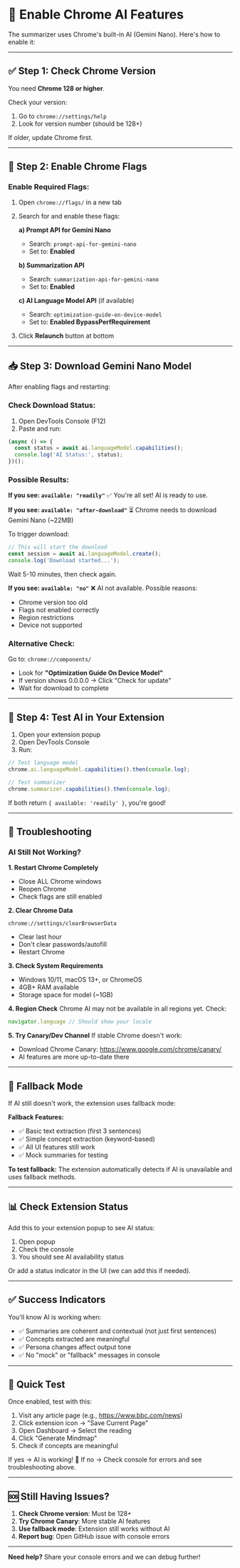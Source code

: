 # 🤖 Enable Chrome AI Features

The summarizer uses Chrome's built-in AI (Gemini Nano). Here's how to enable it:

---

## ✅ Step 1: Check Chrome Version

You need **Chrome 128 or higher**.

Check your version:
1. Go to `chrome://settings/help`
2. Look for version number (should be 128+)

If older, update Chrome first.

---

## 🚀 Step 2: Enable Chrome Flags

### Enable Required Flags:

1. Open `chrome://flags/` in a new tab

2. Search for and enable these flags:

   **a) Prompt API for Gemini Nano**
   - Search: `prompt-api-for-gemini-nano`
   - Set to: **Enabled**

   **b) Summarization API**
   - Search: `summarization-api-for-gemini-nano`
   - Set to: **Enabled**

   **c) AI Language Model API** (if available)
   - Search: `optimization-guide-on-device-model`
   - Set to: **Enabled BypassPerfRequirement**

3. Click **Relaunch** button at bottom

---

## 📥 Step 3: Download Gemini Nano Model

After enabling flags and restarting:

### Check Download Status:

1. Open DevTools Console (F12)
2. Paste and run:

```javascript
(async () => {
  const status = await ai.languageModel.capabilities();
  console.log('AI Status:', status);
})();
```

### Possible Results:

**If you see: `available: "readily"`**
✅ You're all set! AI is ready to use.

**If you see: `available: "after-download"`**
⏳ Chrome needs to download Gemini Nano (~22MB)

To trigger download:
```javascript
// This will start the download
const session = await ai.languageModel.create();
console.log('Download started...');
```

Wait 5-10 minutes, then check again.

**If you see: `available: "no"`**
❌ AI not available. Possible reasons:
- Chrome version too old
- Flags not enabled correctly
- Region restrictions
- Device not supported

### Alternative Check:

Go to: `chrome://components/`
- Look for **"Optimization Guide On Device Model"**
- If version shows 0.0.0.0 → Click "Check for update"
- Wait for download to complete

---

## 🧪 Step 4: Test AI in Your Extension

1. Open your extension popup
2. Open DevTools Console
3. Run:

```javascript
// Test language model
chrome.ai.languageModel.capabilities().then(console.log);

// Test summarizer
chrome.summarizer.capabilities().then(console.log);
```

If both return `{ available: 'readily' }`, you're good!

---

## 🐛 Troubleshooting

### AI Still Not Working?

**1. Restart Chrome Completely**
- Close ALL Chrome windows
- Reopen Chrome
- Check flags are still enabled

**2. Clear Chrome Data**
```
chrome://settings/clearBrowserData
```
- Clear last hour
- Don't clear passwords/autofill
- Restart Chrome

**3. Check System Requirements**
- Windows 10/11, macOS 13+, or ChromeOS
- 4GB+ RAM available
- Storage space for model (~1GB)

**4. Region Check**
Chrome AI may not be available in all regions yet. Check:
```javascript
navigator.language // Should show your locale
```

**5. Try Canary/Dev Channel**
If stable Chrome doesn't work:
- Download Chrome Canary: https://www.google.com/chrome/canary/
- AI features are more up-to-date there

---

## 🔄 Fallback Mode

If AI still doesn't work, the extension uses fallback mode:

**Fallback Features:**
- ✅ Basic text extraction (first 3 sentences)
- ✅ Simple concept extraction (keyword-based)
- ✅ All UI features still work
- ✅ Mock summaries for testing

**To test fallback:**
The extension automatically detects if AI is unavailable and uses fallback methods.

---

## 📊 Check Extension Status

Add this to your extension popup to see AI status:

1. Open popup
2. Check the console
3. You should see AI availability status

Or add a status indicator in the UI (we can add this if needed).

---

## ✅ Success Indicators

You'll know AI is working when:
- ✅ Summaries are coherent and contextual (not just first sentences)
- ✅ Concepts extracted are meaningful
- ✅ Persona changes affect output tone
- ✅ No "mock" or "fallback" messages in console

---

## 🎯 Quick Test

Once enabled, test with this:

1. Visit any article page (e.g., https://www.bbc.com/news)
2. Click extension icon → "Save Current Page"
3. Open Dashboard → Select the reading
4. Click "Generate Mindmap"
5. Check if concepts are meaningful

If yes → AI is working! 🎉
If no → Check console for errors and see troubleshooting above.

---

## 🆘 Still Having Issues?

1. **Check Chrome version**: Must be 128+
2. **Try Chrome Canary**: More stable AI features
3. **Use fallback mode**: Extension still works without AI
4. **Report bug**: Open GitHub issue with console errors

---

**Need help?** Share your console errors and we can debug further!
